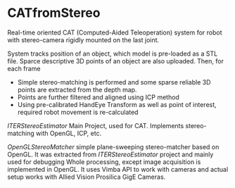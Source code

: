 # CATfromStereo
Real-time oriented CAT (Computed-Aided Teleoperation) system for robot with stereo-camera rigidly mounted on the last joint.

System tracks position of an object, which model is pre-loaded as a STL file. Sparce descriptive 3D points of an object are also uploaded. 
Then, for each frame 
- Simple stereo-matching is performed and some sparse reliable 3D points are extracted from the depth map.
- Points are further filtered and aligned using ICP method 
- Using pre-calibrated HandEye Transform as well as point of interest, required robot movement is re-calculated

*ITERStereoEstimator* Main Project, used for CAT. Implements stereo-matching with OpenGL, ICP, etc. 

*OpenGLStereoMatcher* simple plane-sweeping stereo-matcher based on OpenGL.
It was extracted from *ITERStereoEstimator* project and mainly used for debugging
Whole processing, except image acquisition is implemented in OpenGL. It uses Vimba API to work with cameras and actual setup works with Allied Vision Prosilica GigE Cameras.
